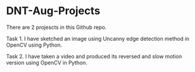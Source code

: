 # DNT-Aug-Projects

There are 2 projescts in this Github repo. 

Task 1. I have sketched an image using Uncanny edge detection method in OpenCV using Python.  

Task 2. I have taken a video and produced its reversed and slow motion version using OpenCV in Python.
